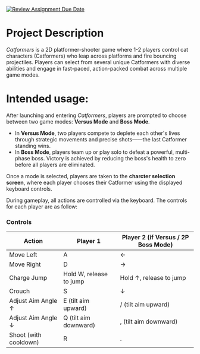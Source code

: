 [![Review Assignment Due Date](https://classroom.github.com/assets/deadline-readme-button-22041afd0340ce965d47ae6ef1cefeee28c7c493a6346c4f15d667ab976d596c.svg)](https://classroom.github.com/a/YxXKqIeT)
# Project Description

*Catformers* is a 2D platformer-shooter game where 1-2 players control cat characters (Catformers) who leap across platforms and fire bouncing projectiles. Players can select from several unique Catformers with diverse abilities and engage in fast-paced, action-packed combat across multiple game modes.

# Intended usage:

After launching and entering *Catformers*, players are prompted to choose between two game modes: **Versus Mode** and **Boss Mode**.

- In **Versus Mode**, two players compete to deplete each other's lives through strategic movements and precise shots——the last Catformer standing wins.
- In **Boss Mode**, players team up or play solo to defeat a powerful, multi-phase boss. Victory is achieved by reducing the boss's health to zero before all players are eliminated.

Once a mode is selected, players are taken to the **charcter selection screen**, where each player chooses their Catformer using the displayed keyboard controls.

During gameplay, all actions are controlled via the keyboard. The controls for each player are as follow:

### Controls

| Action                    | Player 1                   | Player 2 (if Versus / 2P Boss Mode) |
|---------------------------|----------------------------|-------------------------------------|
| Move Left                 | A                          | ←                                   |
| Move Right                | D                          | →                                   |
| Charge Jump               | Hold W, release to jump    | Hold ↑, release to jump             |
| Crouch                    | S                          | ↓                                   |
| Adjust Aim Angle ↑        | E (tilt aim upward)        | / (tilt aim upward)                 |
| Adjust Aim Angle ↓        | Q (tilt aim downward)      | , (tilt aim downward)               |
| Shoot (with cooldown)     | R                          | .                                   |
